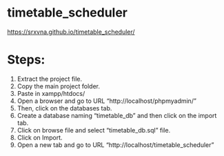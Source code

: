 # timetable_scheduler
https://srxvna.github.io/timetable_scheduler/
# Steps:
1. Extract the project file.
2. Copy the main project folder.
3. Paste in xampp/htdocs/
4. Open a browser and go to URL “http://localhost/phpmyadmin/”
5. Then, click on the databases tab.
6. Create a database naming “timetable_db” and then click on the import tab.
7. Click on browse file and select “timetable_db.sql” file.
8. Click on Import.
9. Open a new tab and go to URL “http://localhost/timetable_scheduler”

